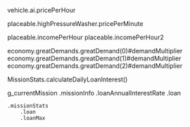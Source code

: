 
vehicle.ai.pricePerHour

placeable.highPressureWasher.pricePerMinute

placeable.incomePerHour
placeable.incomePerHour2

economy.greatDemands.greatDemand(0)#demandMultiplier
economy.greatDemands.greatDemand(1)#demandMultiplier
economy.greatDemands.greatDemand(2)#demandMultiplier


 MissionStats.calculateDailyLoanInterest()


 g_currentMission
    .missionInfo
        .loanAnnualInterestRate
        .loan

    .missionStats
        .loan
        .loanMax
